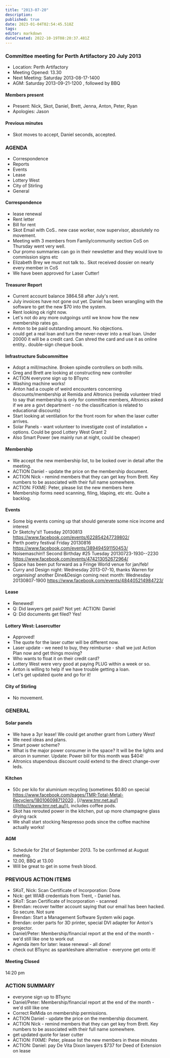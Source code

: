 ```yaml
---
title: "2013-07-20"
description: 
published: true
date: 2023-01-04T02:54:45.518Z
tags: 
editor: markdown
dateCreated: 2022-10-19T08:20:37.481Z
---
```


### Committee meeting for Perth Artifactory 20 July 2013

-   Location: Perth Artifactory
-   Meeting Opened: 13.30
-   Next Meeting: Saturday 2013-08-17-1400
-   AGM: Saturday 2013-09-21-1200 , followed by BBQ

#### Members present

-   Present: Nick, Skot, Daniel, Brett, Jenna, Anton, Peter, Ryan
-   Apologies: Jason

#### Previous minutes

-   Skot moves to accept, Daniel seconds, accepted.

### AGENDA

-   Correspondence
-   Reports
-   Events
-   Lease
-   Lottery West
-   City of Stirling
-   General

#### Correspondence

-   lease renewal
-   Rent letter
-   Bill for rent
-   Skot Email with CoS.. new case worker, now supervisor, absolutely no movement.
-   Meeting with 3 members from Family/community section CoS on Thursday went very well.
-   Our promo summaries can go in their newsletter and they would love to commission signs etc
-   Elizabeth Brey we must not talk to.. Skot received dossier on nearly every member in CoS
-   We have been approved for Laser Cutter!

#### Treasurer Report

-   Current account balance 3864.58 after July's rent.
-   July invoices have not gone out yet. Daniel has been wrangling with the software to get the new \$70 into the system.
-   Rent looking ok right now.
-   Let's not do any more outgoings until we know how the new membership rates go.
-   Anton to be paid outstanding amount. No objections.
-   could get a real loan and turn the never-never into a real loan. Under 20000 it will be a credit card. Can shred the card and use it as online entity.. double-sign cheque book.

#### Infrastructure Subcommittee

-   Adopt a mill/machine. Broken spindle controllers on both mills.
-   Greg and Brett are looking at constructing new controller
-   ACTION everyone sign up to BTsync
-   Washing machine works!
-   Anton had a couple of weird encounters concerning discounts/membership at Remida and Altronics (remida volunteer tried to say that membership is only for committee members, Altronics asked if we are a govt department - no the classification is related to educational discounts)
-   Start looking at ventilation for the front room for when the laser cutter arrives.
-   Solar Panels - want volunteer to investigate cost of installation + options. Could be good Lottery West Grant 2
-   Also Smart Power (we mainly run at night, could be cheaper)

#### Membership

-   We accept the new membership list, to be looked over in detail after the meeting.
-   ACTION Daniel - update the price on the membership document.
-   ACTION Nick - remind members that they can get key from Brett. Key numbers to be associated with their full name somewhere.
-   ACTION: FIXME: Peter, please list the new members here
-   Membership forms need scanning, filing, ldaping, etc etc. Quite a backlog.

#### Events

-   Some big events coming up that should generate some nice income and interest
-   Dr Sketchy's!! Tuesday 20130813 <https://www.facebook.com/events/622854247739802/>
-   Perth poetry festival Friday 20130816 <https://www.facebook.com/events/389494591150453/>
-   Noisemaschin!! Second Birthday \#25 Tuesday 20130723-1930--2230 <https://www.facebook.com/events/474213052672964/>
-   Space has been put forward as a Fringe World venue for jan/feb!
-   Curry and Design night: Wednesday 2013-07-10, thanks Warren for organising! another Dine&Design coming next month: Wednesday 20130807-1900 <https://www.facebook.com/events/484405214984723/>

#### Lease

-   Renewed!
-   Q: Did lawyers get paid? Not yet: ACTION: Daniel
-   Q: Did documents get filed? Yes!

#### Lottery West: Lasercutter

-   Approved!
-   The quote for the laser cutter will be different now.
-   Laser update - we need to buy, they reimburse - shall we just Action Plan now and get things moving?
-   Who wants to float it on their credit card?
-   Lottery West were very good at paying PLUG within a week or so.
-   Anton is willing to help if we have trouble getting a loan.
-   Let's get updated quote and go for it!

#### City of Stirling

-   No movement.

### GENERAL

#### Solar panels

-   We have a 3yr lease! We could get another grant from Lottery West!
-   We need ideas and plans.
-   Smart power scheme?
-   What is the major power consumer in the space? It will be the lights and aircon in summer. Update: Power bill for this month was \$404!
-   Altronics stupendous discount could extend to the direct change-over leds.

#### Kitchen

-   50c per kilo for aluminium recycling (sometimes \$0.80 on special <https://www.facebook.com/pages/TMR-Total-Metal-Recyclers/180106098712020> , [//www.tmr.net.au/](/[http///www.tmr.net.au/)), includes coffee pods.
-   Skot has rerouted power in the kitchen, put up more champagne glass drying rack
-   We shall start stocking Nespresso pods since the coffee machine actually works!

#### AGM

-   Schedule for 21st of September 2013. To be confirmed at August meeting.
-   12.00, BBQ at 13.00
-   Will be great to get in some fresh blood.

### PREVIOUS ACTION ITEMS

-   SKoT, Nick: Scan Certificate of Incorporation: Done
-   Nick: get WIAB credentials from Trent, - Daniel has.
-   SKoT: Scan Certificate of Incorporation - scanned
-   Brendan: recover twitter account saying that our email has been hacked. So secure. Not sure
-   Brendan: Start a Management Software System wiki page.
-   Brendan: order parts for 3D printer, special DVI adapter for Anton's projector.
-   Daniel/Peter: Membership/financial report at the end of the month - we'd still like one to work out
-   Agenda item for later: lease renewal - all done!
-   check out BTsync as sparkleshare alternative - everyone get onto it!

#### Meeting Closed

14:20 pm

### ACTION SUMMARY

-   everyone sign up to BTsync
-   Daniel/Peter: Membership/financial report at the end of the month - we'd still like one
-   Correct ReMida on membership permissions.
-   ACTION Daniel - update the price on the membership document.
-   ACTION Nick - remind members that they can get key from Brett. Key numbers to be associated with their full name somewhere.
-   get updated quote for laser cutter
-   ACTION: FIXME: Peter, please list the new members in these minutes
-   ACTION: Daniel: pay De Vita Dixon lawyers \$737 for Deed of Extension on lease
